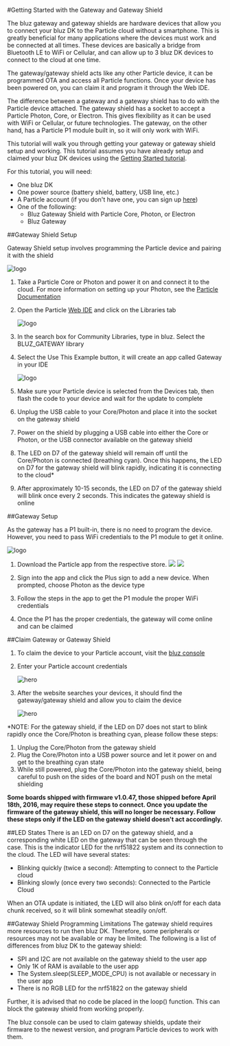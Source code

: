 #Getting Started with the Gateway and Gateway Shield

The bluz gateway and gateway shields are hardware devices that allow you to connect your bluz DK to the Particle cloud without a smartphone.
This is greatly beneficial for many applications where the devices must work and be connected at all times. These devices are basically
a bridge from Bluetooth LE to WiFi or Cellular, and can allow up to 3 bluz DK devices to connect to the cloud at one time.

The gateway/gateway shield acts like any other Particle device, it can be programmed OTA and access all Particle functions. Once your device
has been powered on, you can claim it and program it through the Web IDE.

The difference between a gateway and a gateway shield has to do with the Particle device attached. The gateway shield has a socket to accept
a Particle Photon, Core, or Electron. This gives flexibility as it can be used with WiFi or Cellular, or future technologies. The gateway, on
the other hand, has a Particle P1 module built in, so it will only work with WiFi.

This tutorial will walk you through getting your gateway or gateway shield setup and working. This tutorial assumes you have already
setup and claimed your bluz DK devices using the [Getting Started tutorial](../tutorials/getting_started.md).

For this tutorial, you will need:

- One bluz DK
- One power source (battery shield, battery, USB line, etc.)
- A Particle account (if you don't have one, you can sign up [here](https://dashboard.particle.io/login))
- One of the following:
    - Bluz Gateway Shield with Particle Core, Photon, or Electron
    - Bluz Gateway

##Gateway Shield Setup

Gateway Shield setup involves programming the Particle device and pairing it with the shield

![logo](/img/gw_shield.png)

1. Take a Particle Core or Photon and power it on and connect it to the cloud. For more information on setting up your Photon, see the [Particle Documentation](https://docs.particle.io/guide/getting-started/start/photon/#connect-your-photon)
2. Open the Particle [Web IDE](https://build.particle.io/build) and click on the Libraries tab

    ![logo](/img/ide_libraries.png)

3. In the search box for Community Libraries, type in bluz. Select the BLUZ_GATEWAY library
4. Select the Use This Example button, it will create an app called Gateway in your IDE

    ![logo](/img/ide_use.png)

5. Make sure your Particle device is selected from the Devices tab, then flash the code to your device and wait for the update to complete
6. Unplug the USB cable to your Core/Photon and place it into the socket on the gateway shield
7. Power on the shield by plugging a USB cable into either the Core or Photon, or the USB connector available on the gateway shield
8. The LED on D7 of the gateway shield will remain off until the Core/Photon is connected (breathing cyan). Once this happens, the LED on D7 for the gateway shield will blink rapidly, indicating it is connecting to the cloud*
9. After approximately 10-15 seconds, the LED on D7 of the gateway shield will blink once every 2 seconds. This indicates the gateway shield is online

##Gateway Setup

As the gateway has a P1 built-in, there is no need to program the device. However, you need to pass WiFi credentials to the P1 module to get it online.

![logo](/img/gw.png)

1. Download the Particle app from the respective store.
[<img src="/img/app_store_logo.png">](https://itunes.apple.com/us/app/particle-build-photon-electron/id991459054?mt=8)
[<img src="/img/google-play-badge.png">](https://play.google.com/store/apps/details?id=io.particle.android.app&hl=en)

2. Sign into the app and click the Plus sign to add a new device. When prompted, choose Photon as the device type
3. Follow the steps in the app to get the P1 module the proper WiFi credentials
4. Once the P1 has the proper credentials, the gateway will come online and can be claimed

##Claim Gateway or Gateway Shield

1. To claim the device to your Particle account, visit the [bluz console](http://console.bluz.io/)
2. Enter your Particle account credentials

    ![hero](/img/console_login_ss.png)

3. After the website searches your devices, it should find the gateway/gateway shield and allow you to claim the device

    ![hero](/img/console_claim_ss.png)


*NOTE: For the gateway shield, if the LED on D7 does not start to blink rapidly once the Core/Photon is breathing cyan, please follow these steps:

1. Unplug the Core/Photon from the gateway shield
2. Plug the Core/Photon into a USB power source and let it power on and get to the breathing cyan state
3. While still powered, plug the Core/Photon into the gateway shield, being careful to push on the sides of the board and NOT push on the metal shielding

**Some boards shipped with firmware v1.0.47, those shipped before April 18th, 2016, may require these steps to connect. Once you update the firmware
of the gateway shield, this will no longer be necessary. Follow these steps only if the LED on the gateway shield doesn't act accordingly.**

##LED States
There is an LED on D7 on the gateway shield, and a corresponding white LED on the gateway that can be seen through the case. This is the
indicator LED for the nrf51822 system and its connection to the cloud. The LED will have several states:
- Blinking quickly (twice a second): Attempting to connect to the Particle cloud
- Blinking slowly (once every two seconds): Connected to the Particle Cloud

When an OTA update is initiated, the LED will also blink on/off for each data chunk received, so it will blink somewhat steadily on/off.


##Gateway Shield Programming Limitations
The gateway shield requires more resources to run then bluz DK. Therefore, some peripherals or resources may not be available or may be limited.
The following is a list of differences from bluz DK to the gateway shield:
- SPI and I2C are not available on the gateway shield to the user app
- Only 1K of RAM is available to the user app
- The System.sleep(SLEEP_MODE_CPU) is not available or necessary in the user app
- There is no RGB LED for the nrf51822 on the gateway shield

Further, it is advised that no code be placed in the loop() function. This can block the gateway shield from working properly.

The bluz console can be used to claim gateway shields, update their firmware to the newest version, and program Particle devices to work with them.